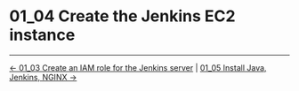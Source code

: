 # 01_04 Create the Jenkins EC2 instance

<!-- FooterStart -->
---
[← 01_03 Create an IAM role for the Jenkins server](../01_03_create_an_iam_role_for_the_jenkins_server/README.md) | [01_05 Install Java, Jenkins, NGINX →](../01_05_install_java_jenkins_nginx/README.md)
<!-- FooterEnd -->

